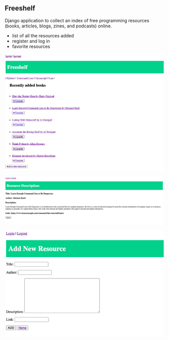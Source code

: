 ## Freeshelf

Django application to collect an index of free programming resources (books, articles, blogs, zines, and podcasts) online.

- list of all the resources added
- register and log in
- favorite resources

![Freeshelf Home](static/pictures/Free-shelf_home.png)

![Freeshelf detail](static/pictures/Free-shelf_detail.png)

![Freeshelf add](static/pictures/Free-shelf_add.png)